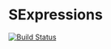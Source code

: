 # SExpressions

[![Build Status](https://travis-ci.org/TotalVerb/SExpressions.jl.svg?branch=master)](https://travis-ci.org/TotalVerb/SExpressions.jl)
